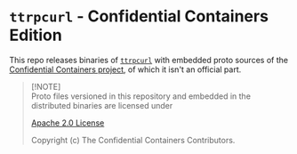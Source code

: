 # `ttrpcurl` - Confidential Containers Edition

This repo releases binaries of [`ttrpcurl`](https://github.com/katexochen/ttrpcurl) with embedded proto sources of the [Confidential Containers project](https://github.com/confidential-containers), of which it isn't an official part.

> [!NOTE]\
> Proto files versioned in this repository and embedded in the distributed binaries are licensed under
>
> [Apache 2.0 License](https://github.com/confidential-containers/confidential-containers/blob/main/LICENSE)
>
> Copyright (c) The Confidential Containers Contributors.
